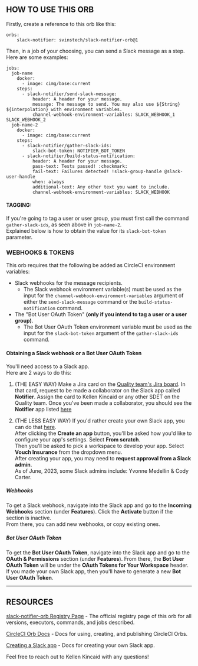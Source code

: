 ## HOW TO USE THIS ORB

Firstly, create a reference to this orb like this:  

    orbs:
        slack-notifier: svinstech/slack-notifier-orb@1

Then, in a job of your choosing, you can send a Slack message as a step.
Here are some examples:  

    jobs:
      job-name
        docker:
          - image: cimg/base:current
        steps: 
          - slack-notifier/send-slack-message:
              header: A header for your message.
              message: The message to send. You may also use ${String} ${interpolation} with environment variables.
              channel-webhook-environment-variables: SLACK_WEBHOOK_1 SLACK_WEBHOOK_2
      job-name-2
        docker:
          - image: cimg/base:current
        steps: 
          - slack-notifier/gather-slack-ids:
              slack-bot-token: NOTIFIER_BOT_TOKEN
          - slack-notifier/build-status-notification:
              header: A header for your message.
              pass-text: Tests passed! :checkmark:
              fail-text: Failures detected! !slack-group-handle @slack-user-handle
              when: always
              additional-text: Any other text you want to include.
              channel-webhook-environment-variables: SLACK_WEBHOOK

#### TAGGING:
If you're going to tag a user or user group, you must first call the command `gather-slack-ids`, as seen above in `job-name-2`.    
Explained below is how to obtain the value for its `slack-bot-token` parameter.


### WEBHOOKS & TOKENS

This orb requires that the following be added as CircleCI environment variables:
* Slack webhooks for the message recipients.
    - The Slack webhook environment variable(s) must be used as the input for the `channel-webhook-environment-variables` argument of either the `send-slack-message` command or the `build-status-notification` command.
* The "Bot User OAuth Token" **(only if you intend to tag a user or a user group)**.
    - The Bot User OAuth Token environment variable must be used as the input for the `slack-bot-token` argument of the `gather-slack-ids` command.

#### Obtaining a Slack webhook or a Bot User OAuth Token
You'll need access to a Slack app.  
Here are 2 ways to do this:  

1. (THE EASY WAY) Make a Jira card on the [Quality team's Jira board](https://vouchinc.atlassian.net/jira/software/c/projects/QA/boards/74/backlog?issueLimit=100). In that card, request to be made a collaborator on the Slack app called **Notifier**. Assign the card to Kellen Kincaid or any other SDET on the Quality team. Once you've been made a collaborator, you should see the **Notifier** app listed [here](https://api.slack.com/apps)  

2. (THE LESS EASY WAY) If you'd rather create your own Slack app, you can do that [here](https://api.slack.com/apps).  
After clicking the **Create an app** button, you'll be asked how you'd like to configure your app's settings. Select **From scratch**.  
Then you'll be asked to pick a workspace to develop your app.  Select **Vouch Insurance** from the dropdown menu.  
After creating your app, you may need to **request approval from a Slack admin**.  
As of June, 2023, some Slack admins include: Yvonne Medellin & Cody Carter.  

##### Webhooks
To get a Slack webhook, navigate into the Slack app and go to the **Incoming Webhooks** section (under **Features**). Click the **Activate** button if the section is inactive.  
From there, you can add new webhooks, or copy existing ones.  
  
##### Bot User OAuth Token
To get the **Bot User OAuth Token**, navigate into the Slack app and go to the **OAuth & Permissions** section (under **Features**). From there, the **Bot User OAuth Token** will be under the **OAuth Tokens for Your Workspace** header. If you made your own Slack app, then you'll have to generate a new **Bot User OAuth Token**.

---

## RESOURCES

[slack-notifier-orb Registry Page](https://circleci.com/developer/orbs/orb/svinstech/slack-notifier-orb) - The official registry page of this orb for all versions, executors, commands, and jobs described.

[CircleCI Orb Docs](https://circleci.com/docs/orb-intro/#section=configuration) - Docs for using, creating, and publishing CircleCI Orbs.

[Creating a Slack app](https://api.slack.com/start/quickstart) - Docs for creating your own Slack app.

Feel free to reach out to Kellen Kincaid with any questions!
